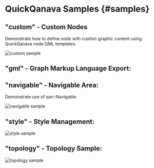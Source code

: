 QuickQanava Samples  {#samples}
============================

"custom" - Custom Nodes
------------------

Demonstrate how to define node with custom graphic content using QuickQanava node QML templates.

![custom sample](http://www.delia-strategie.fr/doc/qan/custom.png)

"gml" - Graph Markup Language Export: 
------------------

"navigable" - Navigable Area: 
------------------

Demonstrate use of qan::Navigable.

![navigable sample](http://www.delia-strategie.fr/doc/qan/navigable.png)

"style" - Style Management: 
------------------

![style sample](http://www.delia-strategie.fr/doc/qan/style.png)

"topology" - Topology Sample: 
------------------

![topology sample](http://www.delia-strategie.fr/doc/qan/topology.png)





